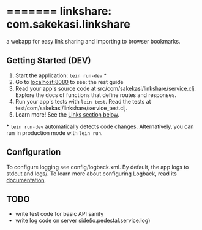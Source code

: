 =======
linkshare: com.sakekasi.linkshare
=========

a webapp for easy link sharing and importing to browser bookmarks.

## Getting Started (DEV)

1. Start the application: `lein run-dev` \*
2. Go to [localhost:8080](http://localhost:8080/) to see: the rest guide
3. Read your app's source code at src/com/sakekasi/linkshare/service.clj. Explore the docs of functions
   that define routes and responses.
4. Run your app's tests with `lein test`. Read the tests at test/com/sakekasi/linkshare/service_test.clj.
5. Learn more! See the [Links section below](#links).

\* `lein run-dev` automatically detects code changes. Alternatively, you can run in production mode
with `lein run`.

## Configuration

To configure logging see config/logback.xml. By default, the app logs to stdout and logs/.
To learn more about configuring Logback, read its [documentation](http://logback.qos.ch/documentation.html).

## TODO
* write test code for basic API sanity
* write log code on server side(io.pedestal.service.log)

